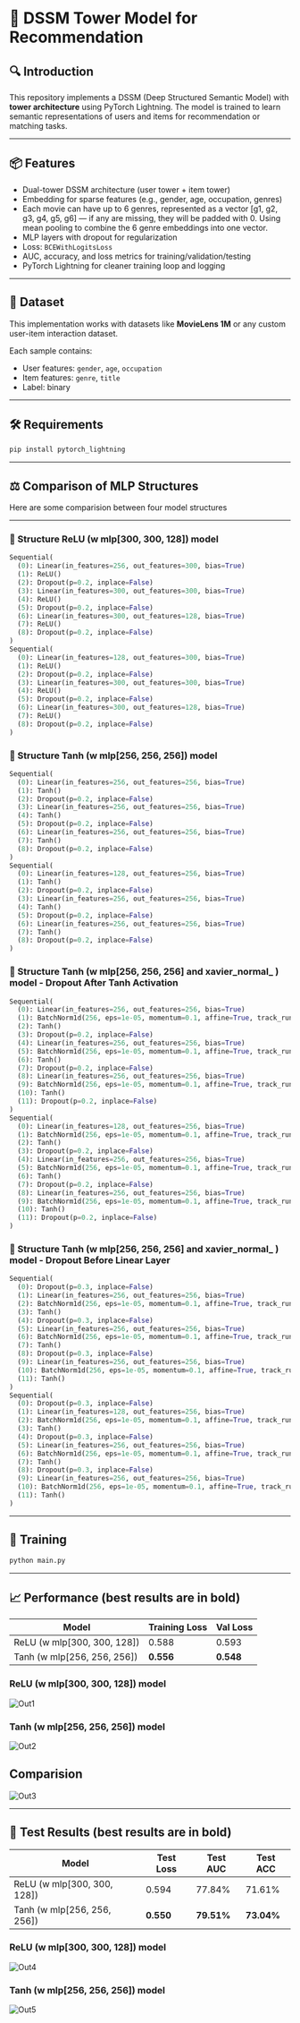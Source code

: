 # 📌 DSSM Tower Model for Recommendation

## 🔍 Introduction
This repository implements a DSSM (Deep Structured Semantic Model) with **tower architecture** using PyTorch Lightning. The model is trained to learn semantic representations of users and items for recommendation or matching tasks.

---

## 📦 Features

- Dual-tower DSSM architecture (user tower + item tower)
- Embedding for sparse features (e.g., gender, age, occupation, genres)
- Each movie can have up to 6 genres, represented as a vector [g1, g2, g3, g4, g5, g6] — if any are missing, they will be padded with 0. Using mean pooling to combine the 6 genre embeddings into one vector.
- MLP layers with dropout for regularization
- Loss: `BCEWithLogitsLoss`
- AUC, accuracy, and loss metrics for training/validation/testing
- PyTorch Lightning for cleaner training loop and logging

---

## 📁 Dataset

This implementation works with datasets like **MovieLens 1M** or any custom user-item interaction dataset.

Each sample contains:
- User features: `gender`, `age`, `occupation`
- Item features: `genre`, `title` 
- Label: binary 

---

## 🛠️ Requirements

```bash
pip install pytorch_lightning
```

---

## ⚖️ Comparison of MLP Structures

Here are some comparision between four model structures

---

### 🧱 Structure ReLU (w mlp[300, 300, 128]) model

```python
Sequential(
  (0): Linear(in_features=256, out_features=300, bias=True)
  (1): ReLU()
  (2): Dropout(p=0.2, inplace=False)
  (3): Linear(in_features=300, out_features=300, bias=True)
  (4): ReLU()
  (5): Dropout(p=0.2, inplace=False)
  (6): Linear(in_features=300, out_features=128, bias=True)
  (7): ReLU()
  (8): Dropout(p=0.2, inplace=False)
)
Sequential(
  (0): Linear(in_features=128, out_features=300, bias=True)
  (1): ReLU()
  (2): Dropout(p=0.2, inplace=False)
  (3): Linear(in_features=300, out_features=300, bias=True)
  (4): ReLU()
  (5): Dropout(p=0.2, inplace=False)
  (6): Linear(in_features=300, out_features=128, bias=True)
  (7): ReLU()
  (8): Dropout(p=0.2, inplace=False)
)
```

### 🧱 Structure Tanh (w mlp[256, 256, 256]) model

```python
Sequential(
  (0): Linear(in_features=256, out_features=256, bias=True)
  (1): Tanh()
  (2): Dropout(p=0.2, inplace=False)
  (3): Linear(in_features=256, out_features=256, bias=True)
  (4): Tanh()
  (5): Dropout(p=0.2, inplace=False)
  (6): Linear(in_features=256, out_features=256, bias=True)
  (7): Tanh()
  (8): Dropout(p=0.2, inplace=False)
)
Sequential(
  (0): Linear(in_features=128, out_features=256, bias=True)
  (1): Tanh()
  (2): Dropout(p=0.2, inplace=False)
  (3): Linear(in_features=256, out_features=256, bias=True)
  (4): Tanh()
  (5): Dropout(p=0.2, inplace=False)
  (6): Linear(in_features=256, out_features=256, bias=True)
  (7): Tanh()
  (8): Dropout(p=0.2, inplace=False)
)
```

### 🧱 Structure Tanh (w mlp[256, 256, 256] and xavier_normal_ )  model - Dropout **After** Tanh Activation

```python
Sequential(
  (0): Linear(in_features=256, out_features=256, bias=True)
  (1): BatchNorm1d(256, eps=1e-05, momentum=0.1, affine=True, track_running_stats=True)
  (2): Tanh()
  (3): Dropout(p=0.2, inplace=False)
  (4): Linear(in_features=256, out_features=256, bias=True)
  (5): BatchNorm1d(256, eps=1e-05, momentum=0.1, affine=True, track_running_stats=True)
  (6): Tanh()
  (7): Dropout(p=0.2, inplace=False)
  (8): Linear(in_features=256, out_features=256, bias=True)
  (9): BatchNorm1d(256, eps=1e-05, momentum=0.1, affine=True, track_running_stats=True)
  (10): Tanh()
  (11): Dropout(p=0.2, inplace=False)
)
Sequential(
  (0): Linear(in_features=128, out_features=256, bias=True)
  (1): BatchNorm1d(256, eps=1e-05, momentum=0.1, affine=True, track_running_stats=True)
  (2): Tanh()
  (3): Dropout(p=0.2, inplace=False)
  (4): Linear(in_features=256, out_features=256, bias=True)
  (5): BatchNorm1d(256, eps=1e-05, momentum=0.1, affine=True, track_running_stats=True)
  (6): Tanh()
  (7): Dropout(p=0.2, inplace=False)
  (8): Linear(in_features=256, out_features=256, bias=True)
  (9): BatchNorm1d(256, eps=1e-05, momentum=0.1, affine=True, track_running_stats=True)
  (10): Tanh()
  (11): Dropout(p=0.2, inplace=False)
)
```

### 🧱 Structure Tanh (w mlp[256, 256, 256] and xavier_normal_ )  model - Dropout **Before** Linear Layer 

```python
Sequential(
  (0): Dropout(p=0.3, inplace=False)
  (1): Linear(in_features=256, out_features=256, bias=True)
  (2): BatchNorm1d(256, eps=1e-05, momentum=0.1, affine=True, track_running_stats=True)
  (3): Tanh()
  (4): Dropout(p=0.3, inplace=False)
  (5): Linear(in_features=256, out_features=256, bias=True)
  (6): BatchNorm1d(256, eps=1e-05, momentum=0.1, affine=True, track_running_stats=True)
  (7): Tanh()
  (8): Dropout(p=0.3, inplace=False)
  (9): Linear(in_features=256, out_features=256, bias=True)
  (10): BatchNorm1d(256, eps=1e-05, momentum=0.1, affine=True, track_running_stats=True)
  (11): Tanh()
)
Sequential(
  (0): Dropout(p=0.3, inplace=False)
  (1): Linear(in_features=128, out_features=256, bias=True)
  (2): BatchNorm1d(256, eps=1e-05, momentum=0.1, affine=True, track_running_stats=True)
  (3): Tanh()
  (4): Dropout(p=0.3, inplace=False)
  (5): Linear(in_features=256, out_features=256, bias=True)
  (6): BatchNorm1d(256, eps=1e-05, momentum=0.1, affine=True, track_running_stats=True)
  (7): Tanh()
  (8): Dropout(p=0.3, inplace=False)
  (9): Linear(in_features=256, out_features=256, bias=True)
  (10): BatchNorm1d(256, eps=1e-05, momentum=0.1, affine=True, track_running_stats=True)
  (11): Tanh()
)
```

---

## 🚀 Training

```bash
python main.py
```
---

## 📈 Performance (best results are in bold)
| Model  | Training Loss  | Val Loss |
|--------|----------------|----------|
| ReLU (w mlp[300, 300, 128]) | 0.588 | 0.593 |
| Tanh (w mlp[256, 256, 256]) | **0.556** | **0.548** |

### ReLU (w mlp[300, 300, 128]) model
![Out1](res/res_training.png)

### Tanh (w mlp[256, 256, 256]) model
![Out2](res/res_training_tanh.png)

## Comparision
![Out3](res/res_compare.png)

---

## 🧪 Test Results (best results are in bold)
| Model  | Test Loss | Test AUC | Test ACC |
|--------|-----------|----------|----------|
| ReLU (w mlp[300, 300, 128]) | 0.594 | 77.84% | 71.61% |
| Tanh (w mlp[256, 256, 256]) | **0.550** | **79.51%** | **73.04%** |

### ReLU (w mlp[300, 300, 128]) model
![Out4](res/res_test.png)

### Tanh (w mlp[256, 256, 256]) model
![Out5](res/res_test_tanh.png)
